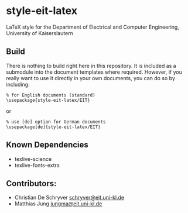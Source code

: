 # style-eit-latex
LaTeX style for the Department of Electrical and Computer Engineering, University of Kaiserslautern

## Build
There is nothing to build right here in this repository. It is included as a submodule into the document templates where required.
However, if you really want to use it directly in your own documents, you can do so by including:
```
% for English documents (standard)
\usepackage{style-eit-latex/EIT}
```
or
```
% use [de] option for German documents
\usepackage[de]{style-eit-latex/EIT}
```

## Known Dependencies
* texlive-science
* texlive-fonts-extra

## Contributors:
* Christian De Schryver <schryver@eit.uni-kl.de>
* Matthias Jung <jungma@eit.uni-kl.de>
